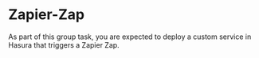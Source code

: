 # Zapier-Zap

As part of this group task, you are expected to deploy a custom service in Hasura
that triggers a Zapier Zap.

